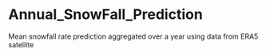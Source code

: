 # Annual_SnowFall_Prediction
Mean snowfall rate prediction aggregated over a year using data from ERA5 satellite
